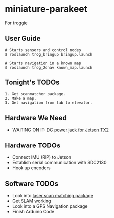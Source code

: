 # miniature-parakeet
For troggie

## User Guide
    # Starts sensors and control nodes
    $ roslaunch trog_bringup bringup.launch 

    # Starts navigation in a known map
    $ roslaunch trog_2dnav known_map.launch


## Tonight's TODOs
    1. Get scanmatcher package.
    2. Make a map.
    3. Get navigation from lab to elevator.
    
## Hardware We Need
* WAITING ON IT: [DC power jack for Jetson TX2](https://www.supercircuits.com/male-power-connector-flying-leads-male-pow?gclid=CjwKCAjwh9_bBRA_EiwApObaOKxp4qUOamEUIJXTlvJDfFYLvvcYt0LzMsHs-ifkTsy37nqZmdrEChoCrnwQAvD_BwE)


## Hardware TODOs
* Connect IMU (RIP) to Jetson
* Establish serial communication with SDC2130
* Hook up encoders

## Software TODOs
* Look into [laser scan matching package](http://wiki.ros.org/laser_scan_matcher)
* Get SLAM working
* Look into a GPS Navigation package
* Finish Arduino Code
